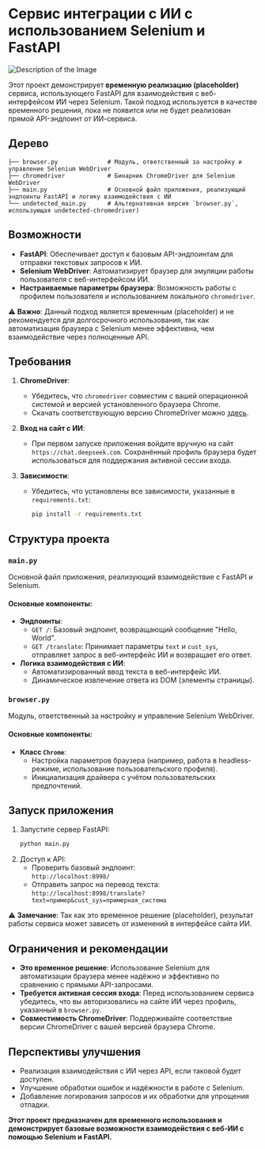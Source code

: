 # Сервис интеграции с ИИ с использованием Selenium и FastAPI

![Description of the Image](https://post-images.org/download/194.113.153.253-desk/7VriZdmb1733416235.png)


Этот проект демонстрирует **временную реализацию (placeholder)** сервиса, использующего FastAPI для взаимодействия с веб-интерфейсом ИИ через Selenium. Такой подход используется в качестве временного решения, пока не появится или не будет реализован прямой API-эндпоинт от ИИ-сервиса.

## Дерево
```
├── browser.py              # Модуль, ответственный за настройку и управление Selenium WebDriver
├── chromedriver            # Бинарник ChromeDriver для Selenium WebDriver
├── main.py                 # Основной файл приложения, реализующий эндпоинты FastAPI и логику взаимодействия с ИИ
└── undetected_main.py      # Альтернативная версия `browser.py`, использующая undetected-chromedriver)
```

## Возможности
- **FastAPI**: Обеспечивает доступ к базовым API-эндпоинтам для отправки текстовых запросов к ИИ.
- **Selenium WebDriver**: Автоматизирует браузер для эмуляции работы пользователя с веб-интерфейсом ИИ.
- **Настраиваемые параметры браузера**: Возможность работы с профилем пользователя и использованием локального `chromedriver`.

⚠️ **Важно**: Данный подход является временным (placeholder) и не рекомендуется для долгосрочного использования, так как автоматизация браузера с Selenium менее эффективна, чем взаимодействие через полноценные API. 

## Требования
1. **ChromeDriver**:
   - Убедитесь, что `chromedriver` совместим с вашей операционной системой и версией установленного браузера Chrome.
   - Скачать соответствующую версию ChromeDriver можно [здесь](https://sites.google.com/chromium.org/driver/).

2. **Вход на сайт с ИИ**:
   - При первом запуске приложения войдите вручную на сайт `https://chat.deepseek.com`. Сохранённый профиль браузера будет использоваться для поддержания активной сессии входа.

3. **Зависимости**:
   - Убедитесь, что установлены все зависимости, указанные в `requirements.txt`:
     ```bash
     pip install -r requirements.txt
     ```

## Структура проекта
### `main.py`
Основной файл приложения, реализующий взаимодействие с FastAPI и Selenium.

#### Основные компоненты:
- **Эндпоинты**:
  - `GET /`: Базовый эндпоинт, возвращающий сообщение "Hello, World".
  - `GET /translate`: Принимает параметры `text` и `cust_sys`, отправляет запрос в веб-интерфейс ИИ и возвращает его ответ.
- **Логика взаимодействия с ИИ**:
  - Автоматизированный ввод текста в веб-интерфейс ИИ.
  - Динамическое извлечение ответа из DOM (элементы страницы).

### `browser.py`
Модуль, ответственный за настройку и управление Selenium WebDriver.

#### Основные компоненты:
- **Класс `Chrome`**:
  - Настройка параметров браузера (например, работа в headless-режиме, использование пользовательского профиля).
  - Инициализация драйвера с учётом пользовательских предпочтений.

## Запуск приложения
1. Запустите сервер FastAPI:
   ```bash
   python main.py
   ```
2. Доступ к API:
   - Проверить базовый эндпоинт:  
     `http://localhost:8998/`
   - Отправить запрос на перевод текста:  
     `http://localhost:8998/translate?text=пример&cust_sys=примерная_система`

⚠️ **Замечание**: Так как это временное решение (placeholder), результат работы сервиса может зависеть от изменений в интерфейсе сайта ИИ.

## Ограничения и рекомендации
- **Это временное решение**: Использование Selenium для автоматизации браузера менее надёжно и эффективно по сравнению с прямыми API-запросами.
- **Требуется активная сессия входа**: Перед использованием сервиса убедитесь, что вы авторизовались на сайте ИИ через профиль, указанный в `browser.py`.
- **Совместимость ChromeDriver**: Поддерживайте соответствие версии ChromeDriver с вашей версией браузера Chrome.

## Перспективы улучшения
- Реализация взаимодействия с ИИ через API, если таковой будет доступен.
- Улучшение обработки ошибок и надёжности в работе с Selenium.
- Добавление логирования запросов и их обработки для упрощения отладки.

**Этот проект предназначен для временного использования и демонстрирует базовые возможности взаимодействия с веб-ИИ с помощью Selenium и FastAPI.**
